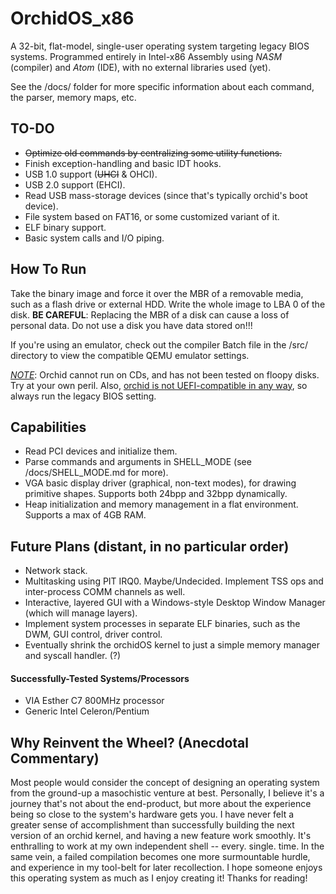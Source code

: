 # OrchidOS_x86
A 32-bit, flat-model, single-user operating system targeting legacy BIOS systems.
Programmed entirely in Intel-x86 Assembly using <i>NASM</i> (compiler) and <i>Atom</i> (IDE), with no external libraries used (yet).

See the /docs/ folder for more specific information about each command, the parser, memory maps, etc.


## TO-DO
- <strike>Optimize old commands by centralizing some utility functions.</strike>
- Finish exception-handling and basic IDT hooks.
- USB 1.0 support (<strike>UHCI</strike> & OHCI).
- USB 2.0 support (EHCI).
- Read USB mass-storage devices (since that's typically orchid's boot device).
- File system based on FAT16, or some customized variant of it.
- ELF binary support.
- Basic system calls and I/O piping.


## How To Run
Take the binary image and force it over the MBR of a removable media, such as a flash drive or external HDD. Write the whole image to LBA 0 of the disk.
<strong>BE CAREFUL</strong>: Replacing the MBR of a disk can cause a loss of personal data. Do not use a disk you have data stored on!!!

If you're using an emulator, check out the compiler Batch file in the /src/ directory to view the compatible QEMU emulator settings.

<i><u>NOTE</u></i>: Orchid cannot run on CDs, and has not been tested on floopy disks. Try at your own peril. Also, <u>orchid is not UEFI-compatible in any way</u>, so always run the legacy BIOS setting.


## Capabilities
- Read PCI devices and initialize them.
- Parse commands and arguments in SHELL_MODE (see /docs/SHELL_MODE.md for more).
- VGA basic display driver (graphical, non-text modes), for drawing primitive shapes. Supports both 24bpp and 32bpp dynamically.
- Heap initialization and memory management in a flat environment. Supports a max of 4GB RAM.


## Future Plans (distant, in no particular order)
- Network stack.
- Multitasking using PIT IRQ0. Maybe/Undecided. Implement TSS ops and inter-process COMM channels as well.
- Interactive, layered GUI with a Windows-style Desktop Window Manager (which will manage layers).
- Implement system processes in separate ELF binaries, such as the DWM, GUI control, driver control.
- Eventually shrink the orchidOS kernel to just a simple memory manager and syscall handler. (?)


#### Successfully-Tested Systems/Processors
- VIA Esther C7 800MHz processor
- Generic Intel Celeron/Pentium


## Why Reinvent the Wheel? (Anecdotal Commentary)
Most people would consider the concept of designing an operating system from the ground-up a masochistic venture at best.
Personally, I believe it's a journey that's not about the end-product, but more about the experience being so close to the system's hardware gets you.
I have never felt a greater sense of accomplishment than successfully building the next version of an orchid kernel, and having a new feature work smoothly. It's enthralling to work at my own independent shell -- every. single. time.
In the same vein, a failed compilation becomes one more surmountable hurdle, and experience in my tool-belt for later recollection.
I hope someone enjoys this operating system as much as I enjoy creating it!
Thanks for reading!
